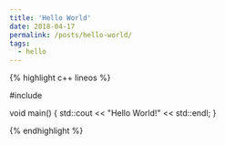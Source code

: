 ```yaml
---
title: 'Hello World'
date: 2018-04-17
permalink: /posts/hello-world/
tags:
  - hello
---
```



{% highlight c++ lineos %}

#include <iostream>

void main()
{
	std::cout << "Hello World!" << std::endl;
}

{% endhighlight %}


